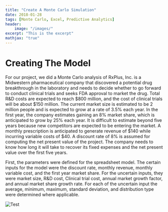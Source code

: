 ```yaml
---
title: "Create A Monte Carlo Simulation"
date: 2018-01-28
tags: [Monte Carlo, Excel, Predictive Analytics]
header:
    image: "/images/"
excerpt: "This is the excerpt"
mathjax: "true"
---
```


# Creating The Model


For our project, we did a Monte Carlo analysis of RxPlus, Inc. is a Midwestern pharmaceutical company that discovered a potential drug breakthrough in the laboratory and needs to decide whether to go forward to conduct clinical trials and seeks FDA approval to market the drug. Total R&D costs are expected to reach $800 million, and the cost of clinical trials will be about $150 million. The current market size is estimated to be 2 million people and is expected to grow at a rate of 3.5% each year. In the first year, the company estimates gaining an 8% market share, which is anticipated to grow by 25% each year. It is difficult to estimate beyond five years because new competitors are expected to be entering the market. A monthly prescription is anticipated to generate revenue of $140 while incurring variable costs of $40. A discount rate of 8% is assumed for computing the net present value of the project. The company needs to know how long it will take to recover its fixed expenses and the net present value over the first five years.


First, the parameters were defined for the spreadsheet model. The certain inputs for the model were the discount rate, monthly revenue, monthly variable cost, and the first year market share. For the uncertain inputs, they were market size, R&D cost, Clinical trial cost, annual market growth factor, and annual market share growth rate. For each of the uncertain input the average, minimum, maximum, standard deviation, and distribution type were determined where applicable.

<img src="{{ site.url }}{{ site.baseurl }}/images/MonteCarlo/MonteCarlo1.png" alt="Test">
